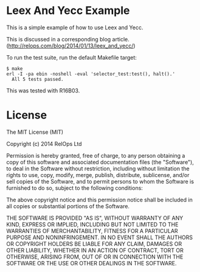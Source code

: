 # Leex And Yecc Example

This is a simple example of how to use Leex and Yecc.

This is discussed in a corresponding blog article. (http://relops.com/blog/2014/01/13/leex_and_yecc/)

To run the test suite, run the default Makefile target:

	$ make
	erl -I -pa ebin -noshell -eval 'selector_test:test(), halt().'
  	  All 5 tests passed.

This was tested with R16B03.

# License

The MIT License (MIT)

Copyright (c) 2014 RelOps Ltd

Permission is hereby granted, free of charge, to any person obtaining a copy
of this software and associated documentation files (the "Software"), to deal
in the Software without restriction, including without limitation the rights
to use, copy, modify, merge, publish, distribute, sublicense, and/or sell
copies of the Software, and to permit persons to whom the Software is
furnished to do so, subject to the following conditions:

The above copyright notice and this permission notice shall be included in all
copies or substantial portions of the Software.

THE SOFTWARE IS PROVIDED "AS IS", WITHOUT WARRANTY OF ANY KIND, EXPRESS OR
IMPLIED, INCLUDING BUT NOT LIMITED TO THE WARRANTIES OF MERCHANTABILITY,
FITNESS FOR A PARTICULAR PURPOSE AND NONINFRINGEMENT. IN NO EVENT SHALL THE
AUTHORS OR COPYRIGHT HOLDERS BE LIABLE FOR ANY CLAIM, DAMAGES OR OTHER
LIABILITY, WHETHER IN AN ACTION OF CONTRACT, TORT OR OTHERWISE, ARISING FROM,
OUT OF OR IN CONNECTION WITH THE SOFTWARE OR THE USE OR OTHER DEALINGS IN THE
SOFTWARE.
